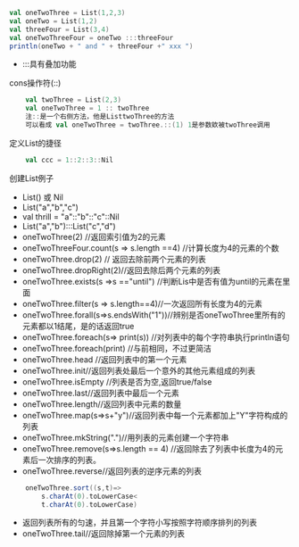 ```scala
val oneTwoThree = List(1,2,3)
val oneTwo = List(1,2)
val threeFour = List(3,4)
val oneTwoThreeFour = oneTwo :::threeFour
println(oneTwo + " and " + threeFour +" xxx ")
```
* :::具有叠加功能

cons操作符(::)
```scala
	val twoThree = List(2,3)
	val oneTwoThree = 1 :: twoThree
	注::是一个右侧方法，他是ListtwoThree的方法
	可以看成 val oneTwoThree = twoThree.::(1) 1是参数欸被twoThree调用
```
定义List的捷径
```scala
	val ccc = 1::2::3::Nil
```
创建List例子
* List() 或 Nil
* List("a","b","c")
* val thrill = "a"::"b"::"c"::Nil
* List("a","b"):::List("c","d")
* oneTwoThree(2) //返回索引值为2的元素
* oneTwoThreeFour.count(s => s.length ==4) //计算长度为4的元素的个数
* oneTwoThree.drop(2) // 返回去除前两个元素的列表
* oneTwoThree.dropRight(2)//返回去除后两个元素的列表
* oneTwoThree.exists(s =>s =="until") //判断Lis中是否有值为until的元素在里面
* oneTwoThree.filter(s => s.length==4)//一次返回所有长度为4的元素
* oneTwoThree.forall(s=>s.endsWith("1"))//辨别是否oneTwoThree里所有的元素都以1结尾，是的话返回true
* oneTwoThree.foreach(s=> print(s)) //对列表中的每个字符串执行println语句
* oneTwoThree.foreach(print) //与前相同，不过更简洁
* oneTwoThree.head //返回列表中的第一个元素
* oneTwoThree.init//返回列表处最后一个意外的其他元素组成的列表
* oneTwoThree.isEmpty //列表是否为空,返回true/false
* oneTwoThree.last//返回列表中最后一个元素
* oneTwoThree.length//返回列表中元素的数量
* oneTwoThree.map(s=>s+"y")//返回列表中每一个元素都加上"Y"字符构成的列表
* oneTwoThree.mkString(".")//用列表的元素创建一个字符串
* oneTwoThree.remove(s=>s.length == 4) //返回除去了列表中长度为4的元素后一次排序的列表。
* oneTwoThree.reverse//返回列表的逆序元素的列表
```scala
	oneTwoThree.sort((s,t)=>
		s.charAt(0).toLowerCase<
		t.charAt(0).toLowerCase)
```
* 返回列表所有的匀速，并且第一个字符小写按照字符顺序排列的列表
* oneTwoThree.tail//返回除掉第一个元素的列表
	



